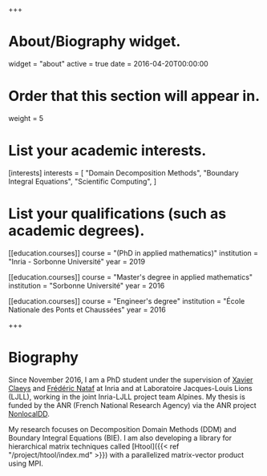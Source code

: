 +++
# About/Biography widget.
widget = "about"
active = true
date = 2016-04-20T00:00:00

# Order that this section will appear in.
weight = 5

# List your academic interests.
[interests]
  interests = [
    "Domain Decomposition Methods",
    "Boundary Integral Equations",
    "Scientific Computing",
  ]

# List your qualifications (such as academic degrees).
[[education.courses]]
  course = "(PhD in applied mathematics)"
  institution = "Inria - Sorbonne Université"
  year = 2019

[[education.courses]]
  course = "Master's degree in applied mathematics"
  institution = "Sorbonne Université"
  year = 2016

[[education.courses]]
  course = "Engineer's degree"
  institution = "École Nationale des Ponts et Chaussées"
  year = 2016

+++

# Biography

Since November 2016, I am a PhD student under the supervision of [Xavier Claeys](https://www.ljll.math.upmc.fr/~claeys/) and [Frédéric Nataf](https://www.ljll.math.upmc.fr/nataf/) at Inria and at Laboratoire Jacques-Louis Lions (LJLL), working in the joint Inria-LJLL project team Alpines. My thesis is funded by the ANR (French National Research Agency) via the ANR project [NonlocalDD](https://www.ljll.math.upmc.fr/~claeys/nonlocaldd/index.html).

My research focuses on Decomposition Domain Methods (DDM) and Boundary Integral Equations (BIE). I am also developing a library for hierarchical matrix techniques called [Htool]({{< ref "/project/htool/index.md" >}}) with a parallelized matrix-vector product using MPI.
